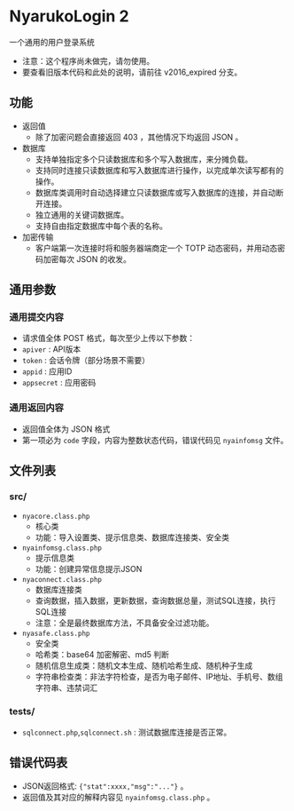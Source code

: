# NyarukoLogin 2

一个通用的用户登录系统

- 注意：这个程序尚未做完，请勿使用。
- 要查看旧版本代码和此处的说明，请前往 v2016_expired 分支。

## 功能
- 返回值
  - 除了加密问题会直接返回 403 ，其他情况下均返回 JSON 。
- 数据库
  - 支持单独指定多个只读数据库和多个写入数据库，来分摊负载。
  - 支持同时连接只读数据库和写入数据库进行操作，以完成单次读写都有的操作。
  - 数据库类调用时自动选择建立只读数据库或写入数据库的连接，并自动断开连接。
  - 独立通用的关键词数据库。
  - 支持自由指定数据库中每个表的名称。
- 加密传输
  - 客户端第一次连接时将和服务器端商定一个 TOTP 动态密码，并用动态密码加密每次 JSON 的收发。

## 通用参数

### 通用提交内容

- 请求值全体 POST 格式，每次至少上传以下参数：
- `apiver` : API版本
- `token` : 会话令牌（部分场景不需要）
- `appid` : 应用ID
- `appsecret` : 应用密码

### 通用返回内容

- 返回值全体为 JSON 格式
- 第一项必为 `code` 字段，内容为整数状态代码，错误代码见 `nyainfomsg` 文件。

## 文件列表

### src/

- `nyacore.class.php`
  - 核心类
  - 功能：导入设置类、提示信息类、数据库连接类、安全类
- `nyainfomsg.class.php`
  - 提示信息类
  - 功能：创建异常信息提示JSON
- `nyaconnect.class.php`
  - 数据库连接类
  - 查询数据，插入数据，更新数据，查询数据总量，测试SQL连接，执行SQL连接
  - 注意：全是最终数据库方法，不具备安全过滤功能。
- `nyasafe.class.php`
  - 安全类
  - 哈希类：base64 加密解密、md5 判断
  - 随机信息生成类：随机文本生成、随机哈希生成、随机种子生成
  - 字符串检查类：非法字符检查，是否为电子邮件、IP地址、手机号、数组字符串、违禁词汇

### tests/
- `sqlconnect.php`,`sqlconnect.sh` : 测试数据库连接是否正常。
  
## 错误代码表

- JSON返回格式: `{"stat":xxxx,"msg":"..."}` 。
- 返回值及其对应的解释内容见 `nyainfomsg.class.php` 。